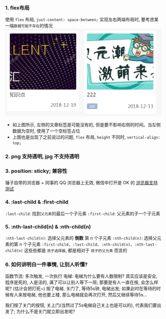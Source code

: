 ### 1. flex布局
使用 `flex` 布局, `just-content: space-between;` 实现左右两端布局时, 要考虑某一端`数据可能不存在`的情况
![flex-justContent-spaceBetween](/images/flex-justContent-spaceBetween.png)
+ 如上图所示, 左侧的文章标签是可能没有的, 但是要不影响右侧的时间。当左侧数据为空时, 使用了一个空标签占位
+ 上图也是出现了之前说过的问题, `flex` 布局, `height` 不同时, `vertical-align: top;`
### 2. png 支持透明, jpg 不支持透明
### 3. position: sticky; 兼容性
锤子自带的浏览器 + 同事的 QQ 浏览器上无效, 微信中打开是 OK 的
[浏览器支持测试](http://test.nie.163.com/lj/position-sticky.html)
### 4. :last-child & :first-child
`:last-child`: 找到`父元素`的最后一个子元素
`:first-child`: 父元素的子一个子元素
### 5. :nth-last-child(n) & :nth-child(n)
`:nth-last-child(n)`: 选择父元素的 **倒数** 第 n 个子元素
`:nth-child(n)`: 选择父元素的第 n 个子元素
`:first-child`、`:last-child`、`:nth-child(n)`、`:nth-last-child(n)` 这些些都是 `孩子选择器`, 都是相对于 `孩子的父元素` 而言的
### 6. 如何讲明白一件事情, 让别人听懂?
函数节流: 多次触发, 一次执行
电梯: 电梯为什么要有人数限制?
其实应该是安全, 程序是死的, 人是活的, 满了可以让别人等下一班; 那要是有人一直在按, 会怎么样呢? (估计会把打死~)
按了电梯, 关门了, 等待5s钟, 电梯出发; 如果此时在等待的时候有人来按电梯, 他也要上楼, 那么电梯就会再次打开, 然后又继续等待5s...

我们按了关门的按钮, 关上门(当然过了5s电梯自己关上也是可以的), 代表我们要出发了; 为什么不是关门就立即出发呢?